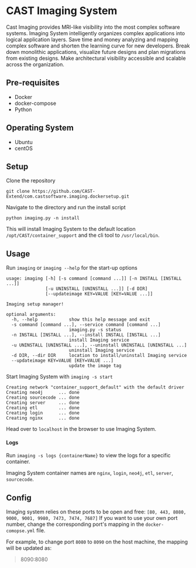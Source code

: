 # CAST Imaging System
Cast Imaging provides MRI-like visibility into the most complex software systems. Imaging System intelligently organizes complex applications into logical application layers. Save time and money analyzing and mapping complex software and shorten the learning curve for new developers. Break down monolithic applications, visualize future designs and plan migrations from existing designs. Make architectural visibility accessible and scalable across the organization.

## Pre-requisites

* Docker
* docker-compose
* Python

## Operating System

* Ubuntu
* centOS

## Setup

Clone the repository
```
git clone https://github.com/CAST-Extend/com.castsoftware.imaging.dockersetup.git
```

Navigate to the directory and run the install script
```
python imaging.py -n install
```
This will install Imaging System to the default location `/opt/CAST/container_support` and the cli tool to `/usr/local/bin`. 

## Usage

Run `imaging` or `imaging --help` for the start-up options
```
usage: imaging [-h] [-s command [command ...]] [-n INSTALL [INSTALL ...]]
               [-u UNINSTALL [UNINSTALL ...]] [-d DIR]
               [--updateimage KEY=VALUE [KEY=VALUE ...]]

Imaging setup manager!

optional arguments:
  -h, --help            show this help message and exit
  -s command [command ...], --service command [command ...]
                        imaging.py -s status
  -n INSTALL [INSTALL ...], --install INSTALL [INSTALL ...]
                        install Imaging service
  -u UNINSTALL [UNINSTALL ...], --uninstall UNINSTALL [UNINSTALL ...]
                        uninstall Imaging service
  -d DIR, --dir DIR     location to install/uninstall Imaging service
  --updateimage KEY=VALUE [KEY=VALUE ...]
                        update the image tag
```

Start Imaging System with `imaging -s start`
```
Creating network "container_support_default" with the default driver
Creating neo4j      ... done
Creating sourcecode ... done
Creating server     ... done
Creating etl        ... done
Creating login      ... done
Creating nginx      ... done
```
Head over to `localhost` in the browser to use Imaging System. 

#### Logs

Run `imaging -s logs {containerName}` to view the logs for a specific container.

Imaging System container names are `nginx`, `login`, `neo4j`, `etl`, `server`, `sourcecode`.

## Config

Imaging system relies on these ports to be open and free: `[80, 443, 8080, 9000, 9001, 9980, 7473, 7474, 7687]`
If you want to use your own port number, change the corresponding port's mapping in the `docker-comopse.yml` file.

For example, to change port `8080` to `8090` on the host machine, the mapping will be updated as: 
> 8090:8080
